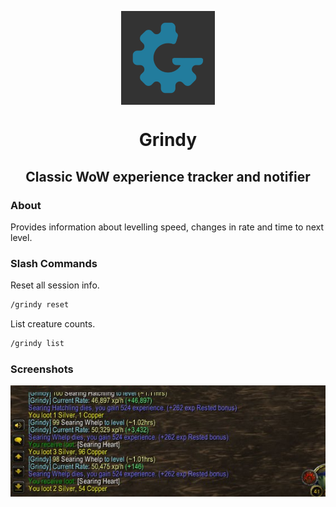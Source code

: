 <p align ="center">
  <img align="center" src="Icons/icon-150.png">
</p>

<h1 align="center">
  Grindy
</h1>

<h2 align="center">
  Classic WoW experience tracker and notifier
</h2>

### About

Provides information about levelling speed, changes in rate and time to next level.

### Slash Commands

Reset all session info.

```bash
/grindy reset
```

List creature counts.

```bash
/grindy list
```

### Screenshots

<img src="Screenshots/1.jpg">
